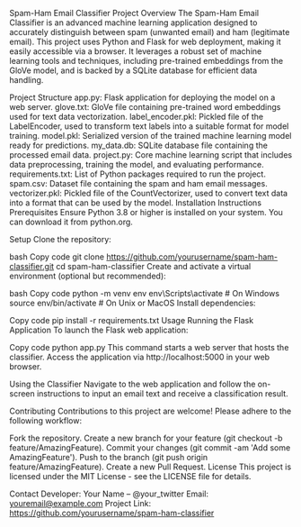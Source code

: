Spam-Ham Email Classifier
Project Overview
The Spam-Ham Email Classifier is an advanced machine learning application designed to accurately distinguish between spam (unwanted email) and ham (legitimate email). This project uses Python and Flask for web deployment, making it easily accessible via a browser. It leverages a robust set of machine learning tools and techniques, including pre-trained embeddings from the GloVe model, and is backed by a SQLite database for efficient data handling.

Project Structure
app.py: Flask application for deploying the model on a web server.
glove.txt: GloVe file containing pre-trained word embeddings used for text data vectorization.
label_encoder.pkl: Pickled file of the LabelEncoder, used to transform text labels into a suitable format for model training.
model.pkl: Serialized version of the trained machine learning model ready for predictions.
my_data.db: SQLite database file containing the processed email data.
project.py: Core machine learning script that includes data preprocessing, training the model, and evaluating performance.
requirements.txt: List of Python packages required to run the project.
spam.csv: Dataset file containing the spam and ham email messages.
vectorizer.pkl: Pickled file of the CountVectorizer, used to convert text data into a format that can be used by the model.
Installation Instructions
Prerequisites
Ensure Python 3.8 or higher is installed on your system. You can download it from python.org.

Setup
Clone the repository:

bash
Copy code
git clone https://github.com/yourusername/spam-ham-classifier.git
cd spam-ham-classifier
Create and activate a virtual environment (optional but recommended):

bash
Copy code
python -m venv env
env\Scripts\activate  # On Windows
source env/bin/activate  # On Unix or MacOS
Install dependencies:

Copy code
pip install -r requirements.txt
Usage
Running the Flask Application
To launch the Flask web application:

Copy code
python app.py
This command starts a web server that hosts the classifier. Access the application via http://localhost:5000 in your web browser.

Using the Classifier
Navigate to the web application and follow the on-screen instructions to input an email text and receive a classification result.

Contributing
Contributions to this project are welcome! Please adhere to the following workflow:

Fork the repository.
Create a new branch for your feature (git checkout -b feature/AmazingFeature).
Commit your changes (git commit -am 'Add some AmazingFeature').
Push to the branch (git push origin feature/AmazingFeature).
Create a new Pull Request.
License
This project is licensed under the MIT License - see the LICENSE file for details.

Contact
Developer: Your Name – @your_twitter
Email: youremail@example.com
Project Link: https://github.com/yourusername/spam-ham-classifier
